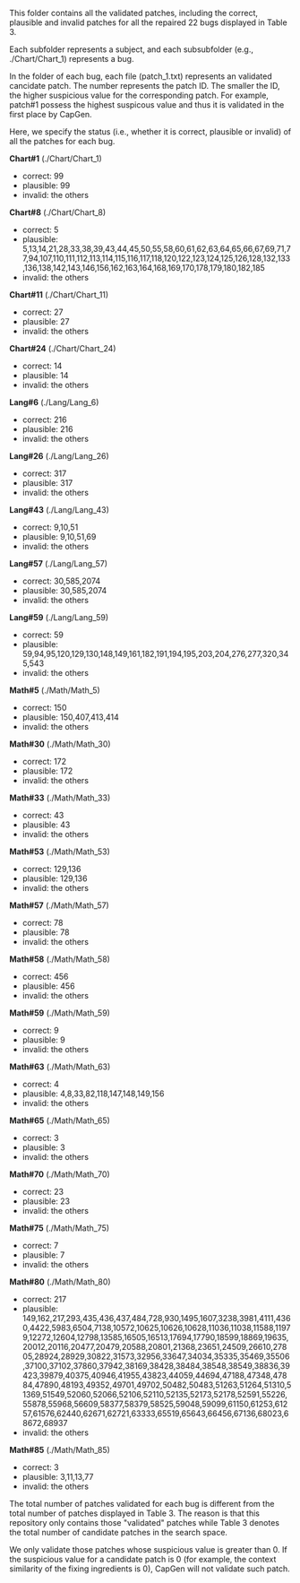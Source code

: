 This folder contains all the validated patches, including the correct, plausible and invalid patches 
for all the repaired 22 bugs displayed in Table 3.

Each subfolder represents a subject, and each subsubfolder (e.g., ./Chart/Chart_1) represents a bug.

In the folder of each bug, each file (patch_1.txt) represents an validated cancidate patch. The number represents the patch ID.
The smaller the ID, the higher suspicious value for the corresponding patch.
For example, patch#1 possess the highest suspicous value and thus it is validated in the first place by CapGen.

Here, we specify the status (i.e., whether it is correct, plausible or invalid) of all the patches for each bug.

**Chart#1** (./Chart/Chart_1)
- correct: 99
- plausible: 99
- invalid: the others

**Chart#8** (./Chart/Chart_8)

- correct: 5
- plausible: 5,13,14,21,28,33,38,39,43,44,45,50,55,58,60,61,62,63,64,65,66,67,69,71,77,94,107,110,111,112,113,114,115,116,117,118,120,122,123,124,125,126,128,132,133,136,138,142,143,146,156,162,163,164,168,169,170,178,179,180,182,185
- invalid: the others

**Chart#11** (./Chart/Chart_11)

- correct: 27
- plausible: 27
- invalid: the others

**Chart#24** (./Chart/Chart_24)

- correct: 14
- plausible: 14
- invalid: the others

**Lang#6** (./Lang/Lang_6)

- correct: 216
- plausible: 216
- invalid: the others

**Lang#26** (./Lang/Lang_26)

- correct: 317
- plausible: 317
- invalid: the others

**Lang#43** (./Lang/Lang_43)

- correct: 9,10,51
- plausible: 9,10,51,69
- invalid: the others

**Lang#57** (./Lang/Lang_57)

- correct: 30,585,2074
- plausible: 30,585,2074
- invalid: the others

**Lang#59** (./Lang/Lang_59)

- correct: 59
- plausible: 59,94,95,120,129,130,148,149,161,182,191,194,195,203,204,276,277,320,345,543
- invalid: the others

**Math#5** (./Math/Math_5)

- correct: 150
- plausible: 150,407,413,414
- invalid: the others

**Math#30** (./Math/Math_30)

- correct: 172
- plausible: 172
- invalid: the others

**Math#33** (./Math/Math_33)

- correct: 43
- plausible: 43
- invalid: the others

**Math#53** (./Math/Math_53)

- correct: 129,136
- plausible: 129,136
- invalid: the others

**Math#57** (./Math/Math_57)

- correct: 78
- plausible: 78
- invalid: the others

**Math#58** (./Math/Math_58)

- correct: 456
- plausible: 456
- invalid: the others

**Math#59** (./Math/Math_59)

- correct: 9
- plausible: 9
- invalid: the others

**Math#63** (./Math/Math_63)

- correct: 4
- plausible: 4,8,33,82,118,147,148,149,156
- invalid: the others

**Math#65** (./Math/Math_65)

- correct: 3
- plausible: 3
- invalid: the others


**Math#70** (./Math/Math_70)

- correct: 23
- plausible: 23
- invalid: the others

**Math#75** (./Math/Math_75)

- correct: 7
- plausible: 7
- invalid: the others



**Math#80** (./Math/Math_80)

- correct: 217
- plausible: 149,162,217,293,435,436,437,484,728,930,1495,1607,3238,3981,4111,4360,4422,5983,6504,7138,10572,10625,10626,10628,11036,11038,11588,11979,12272,12604,12798,13585,16505,16513,17694,17790,18599,18869,19635,20012,20116,20477,20479,20588,20801,21368,23651,24509,26610,27805,28924,28929,30822,31573,32956,33647,34034,35335,35469,35506,37100,37102,37860,37942,38169,38428,38484,38548,38549,38836,39423,39879,40375,40946,41955,43823,44059,44694,47188,47348,47884,47890,48193,49352,49701,49702,50482,50483,51263,51264,51310,51369,51549,52060,52066,52106,52110,52135,52173,52178,52591,55226,55878,55968,56609,58377,58379,58525,59048,59099,61150,61253,61257,61576,62440,62671,62721,63333,65519,65643,66456,67136,68023,68672,68937
- invalid: the others

**Math#85** (./Math/Math_85)

- correct: 3
- plausible: 3,11,13,77
- invalid: the others


The total number of patches validated for each bug is different from the total number of patches displayed in Table 3.
The reason is that this repository only contains those "validated" patches while Table 3 denotes the total number of candidate patches in the search space.

We only validate those patches whose suspicious value is greater than 0.
If the suspicious value for a candidate patch is 0 (for example, the context similarity of the fixing ingredients is 0), CapGen will not
validate such patch.

